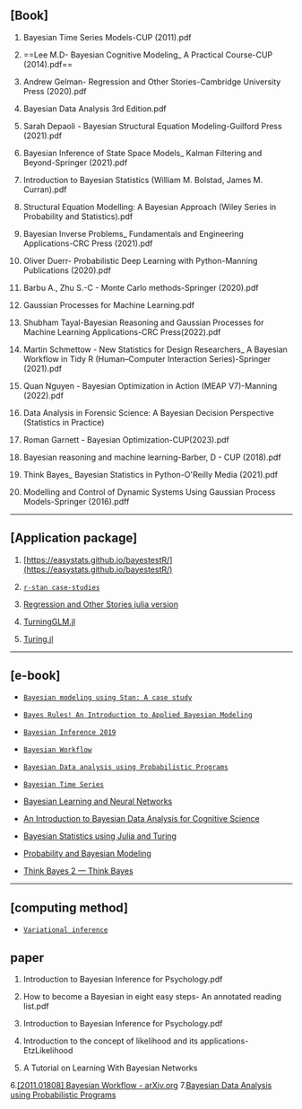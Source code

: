 
## [Book]

1. Bayesian Time Series Models-CUP (2011).pdf

2. ==Lee M.D- Bayesian Cognitive Modeling_ A Practical Course-CUP (2014).pdf==

3. Andrew Gelman- Regression and Other Stories-Cambridge University Press (2020).pdf

4. Bayesian Data Analysis 3rd Edition.pdf

5. Sarah Depaoli - Bayesian Structural Equation Modeling-Guilford Press (2021).pdf

6. Bayesian Inference of State Space Models_ Kalman Filtering and Beyond-Springer (2021).pdf

7. Introduction to Bayesian Statistics (William M. Bolstad, James M. Curran).pdf

8. Structural Equation Modelling: A Bayesian Approach (Wiley Series in Probability and Statistics).pdf

9. Bayesian Inverse Problems_ Fundamentals and Engineering Applications-CRC Press (2021).pdf

10. Oliver Duerr- Probabilistic Deep Learning with Python-Manning Publications (2020).pdf

11. Barbu A., Zhu S.-C - Monte Carlo methods-Springer (2020).pdf

12. Gaussian Processes for Machine Learning.pdf

13. Shubham Tayal-Bayesian Reasoning and Gaussian Processes for Machine Learning Applications-CRC Press(2022).pdf

14. Martin Schmettow - New Statistics for Design Researchers_ A Bayesian Workflow in Tidy R (Human–Computer Interaction Series)-Springer (2021).pdf

15. Quan Nguyen - Bayesian Optimization in Action (MEAP V7)-Manning (2022).pdf

16. Data Analysis in Forensic Science: A Bayesian Decision Perspective (Statistics in Practice)

17. Roman Garnett - Bayesian Optimization-CUP(2023).pdf

18. Bayesian reasoning and machine learning-Barber, D - CUP (2018).pdf

19. Think Bayes_ Bayesian Statistics in Python-O'Reilly Media (2021).pdf

20. Modelling and Control of Dynamic Systems Using Gaussian Process Models-Springer (2016).pdff

---

## [Application package]

1. [https://easystats.github.io/bayestestR/](https://easystats.github.io/bayestestR/)

2. [`r-stan case-studies`](https://mc-stan.org/users/documentation/case-studies)
3. [Regression and Other Stories julia version](https://github.com/RegressionAndOtherStoriesJulia/RegressionAndOtherStories.jl)
4. [TurningGLM.jl](https://turinglang.org/TuringGLM.jl/dev/)
5. [Turing.jl](https://turinglang.org)


---
##  [e-book]

- [`Bayesian modeling using Stan: A case study`](https://fabiandablander.com/r/Law-of-Practice.html)

- [`Bayes Rules! An Introduction to Applied Bayesian Modeling`](https://www.bayesrulesbook.com)

- [`Bayesian Inference 2019`](https://vioshyvo.github.io/Bayesian_inference/index.html)

- [`Bayesian Workflow`](http://www.stat.columbia.edu/~gelman/workflow_book/bayes-workflow-book-master/_book/introduction.html)

- [`Bayesian Data analysis using Probabilistic Programs`](https://mhtess.github.io/bdappl/)

- [`Bayesian Time Series`](https://a-morariu.github.io/P_Bayesian_TS.html)
- [Bayesian Learning and Neural Networks](https://phuijse.github.io/BLNNbook/README.html)
- [An Introduction to Bayesian Data Analysis for Cognitive Science](https://vasishth.github.io/bayescogsci/book/index.html#how-to-read-this-book)
- [Bayesian Statistics using Julia and Turing](https://storopoli.github.io/Bayesian-Julia/#bayesian_statistics_using_julia_and_turing)

-  [Probability and Bayesian Modeling](https://bayesball.github.io/BOOK/probability-a-measurement-of-uncertainty.html)

- [Think Bayes 2 — Think Bayes](https://allendowney.github.io/ThinkBayes2/index.html)

---

## [computing method]

- [`Variational inference`](https://ermongroup.github.io/cs228-notes/inference/variational/)


## paper

1. Introduction to Bayesian Inference for Psychology.pdf

2. How to become a Bayesian in eight easy steps- An annotated reading list.pdf

3. Introduction to Bayesian Inference for Psychology.pdf

4. Introduction to the concept of likelihood and its applications-EtzLikelihood

5. A Tutorial on Learning With Bayesian Networks

6.[[2011.01808] Bayesian Workflow - arXiv.org](https://arxiv.org/abs/2011.01808)
7.[Bayesian Data Analysis using Probabilistic Programs](https://mhtess.github.io/bdappl/)

